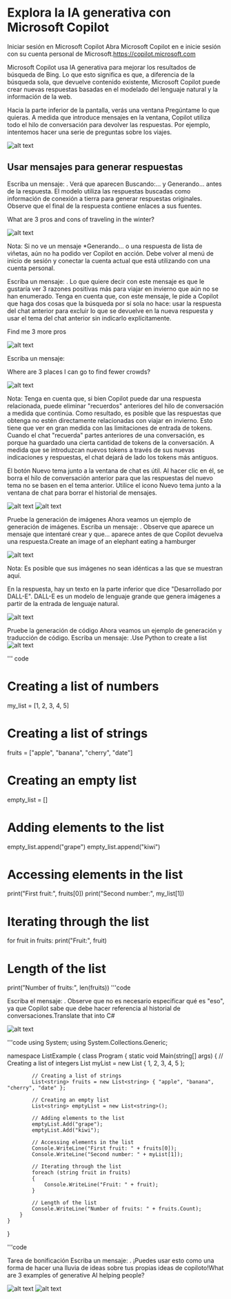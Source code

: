 # Explora la IA generativa con Microsoft Copilot

Iniciar sesión en Microsoft Copilot
Abra Microsoft Copilot en e inicie sesión con su cuenta personal de Microsoft.https://copilot.microsoft.com

Microsoft Copilot usa IA generativa para mejorar los resultados de búsqueda de Bing. Lo que esto significa es que, a diferencia de la búsqueda sola, que devuelve contenido existente, Microsoft Copilot puede crear nuevas respuestas basadas en el modelado del lenguaje natural y la información de la web.

Hacia la parte inferior de la pantalla, verás una ventana Pregúntame lo que quieras. A medida que introduce mensajes en la ventana, Copilot utiliza todo el hilo de conversación para devolver las respuestas. Por ejemplo, intentemos hacer una serie de preguntas sobre los viajes.

![alt text](image-31.png)






## Usar mensajes para generar respuestas
Escriba un mensaje: . Verá que aparecen Buscando:... y Generando... antes de la respuesta. El modelo utiliza las respuestas buscadas como información de conexión a tierra para generar respuestas originales. Observe que el final de la respuesta contiene enlaces a sus fuentes.

What are 3 pros and cons of traveling in the winter?

![alt text](image-32.png)




Nota: Si no ve un mensaje *Generando... o una respuesta de lista de viñetas, aún no ha podido ver Copilot en acción. Debe volver al menú de inicio de sesión y conectar la cuenta actual que está utilizando con una cuenta personal.


Escriba un mensaje: . Lo que quiere decir con este mensaje es que le gustaría ver 3 razones positivas más para viajar en invierno que aún no se han enumerado. Tenga en cuenta que, con este mensaje, le pide a Copilot que haga dos cosas que la búsqueda por sí sola no hace: usar la respuesta del chat anterior para excluir lo que se devuelve en la nueva respuesta y usar el tema del chat anterior sin indicarlo explícitamente.

Find me 3 more pros

![alt text](image-33.png)


Escriba un mensaje: 

Where are 3 places I can go to find fewer crowds?

![alt text](image-34.png)

Nota: Tenga en cuenta que, si bien Copilot puede dar una respuesta relacionada, puede eliminar "recuerdos" anteriores del hilo de conversación a medida que continúa. Como resultado, es posible que las respuestas que obtenga no estén directamente relacionadas con viajar en invierno. Esto tiene que ver en gran medida con las limitaciones de entrada de tokens. Cuando el chat "recuerda" partes anteriores de una conversación, es porque ha guardado una cierta cantidad de tokens de la conversación. A medida que se introduzcan nuevos tokens a través de sus nuevas indicaciones y respuestas, el chat dejará de lado los tokens más antiguos.

El botón Nuevo tema junto a la ventana de chat es útil. Al hacer clic en él, se borra el hilo de conversación anterior para que las respuestas del nuevo tema no se basen en el tema anterior. Utilice el icono Nuevo tema junto a la ventana de chat para borrar el historial de mensajes.

![alt text](image-35.png)
![alt text](image-36.png)



Pruebe la generación de imágenes
Ahora veamos un ejemplo de generación de imágenes. Escriba un mensaje: . Observe que aparece un mensaje que intentaré crear y que... aparece antes de que Copilot devuelva una respuesta.Create an image of an elephant eating a hamburger

![alt text](image-37.png)

Nota: Es posible que sus imágenes no sean idénticas a las que se muestran aquí.

En la respuesta, hay un texto en la parte inferior que dice "Desarrollado por DALL-E". DALL-E es un modelo de lenguaje grande que genera imágenes a partir de la entrada de lenguaje natural.

![alt text](image-38.png)


Pruebe la generación de código
Ahora veamos un ejemplo de generación y traducción de código. Escriba un mensaje: .Use Python to create a list
![alt text](image-39.png)

''' code
# Creating a list of numbers
my_list = [1, 2, 3, 4, 5]

# Creating a list of strings
fruits = ["apple", "banana", "cherry", "date"]

# Creating an empty list
empty_list = []

# Adding elements to the list
empty_list.append("grape")
empty_list.append("kiwi")

# Accessing elements in the list
print("First fruit:", fruits[0])
print("Second number:", my_list[1])

# Iterating through the list
for fruit in fruits:
    print("Fruit:", fruit)

# Length of the list
print("Number of fruits:", len(fruits))
'''code

Escriba el mensaje: . Observe que no es necesario especificar qué es "eso", ya que Copilot sabe que debe hacer referencia al historial de conversaciones.Translate that into C#

![alt text](image-40.png)

'''code
using System;
using System.Collections.Generic;

namespace ListExample
{
    class Program
    {
        static void Main(string[] args)
        {
            // Creating a list of integers
            List<int> myList = new List<int> { 1, 2, 3, 4, 5 };

            // Creating a list of strings
            List<string> fruits = new List<string> { "apple", "banana", "cherry", "date" };

            // Creating an empty list
            List<string> emptyList = new List<string>();

            // Adding elements to the list
            emptyList.Add("grape");
            emptyList.Add("kiwi");

            // Accessing elements in the list
            Console.WriteLine("First fruit: " + fruits[0]);
            Console.WriteLine("Second number: " + myList[1]);

            // Iterating through the list
            foreach (string fruit in fruits)
            {
                Console.WriteLine("Fruit: " + fruit);
            }

            // Length of the list
            Console.WriteLine("Number of fruits: " + fruits.Count);
        }
    }
}

'''code

Tarea de bonificación
Escriba un mensaje: . ¡Puedes usar esto como una forma de hacer una lluvia de ideas sobre tus propias ideas de copiloto!What are 3 examples of generative AI helping people?

![alt text](image-41.png)
![alt text](image-42.png)